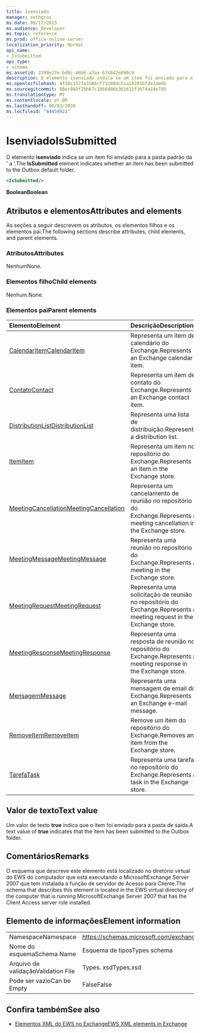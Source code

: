 ```yaml
---
title: Isenviado
manager: sethgros
ms.date: 09/17/2015
ms.audience: Developer
ms.topic: reference
ms.prod: office-online-server
localization_priority: Normal
api_name:
- IsSubmitted
api_type:
- schema
ms.assetid: 2399e27e-bd8c-46b6-a3aa-674842e098c9
description: O elemento isenviado indica se um item foi enviado para a pasta padrão da ' a '.
ms.openlocfilehash: 4f28c1577a3586cf751804c51a28205bfda3ae0b
ms.sourcegitcommit: 88ec988f2bb67c1866d06b361615f3674a24e795
ms.translationtype: MT
ms.contentlocale: pt-BR
ms.lasthandoff: 06/03/2020
ms.locfileid: "44459921"
---
```

# <a name="issubmitted"></a><span data-ttu-id="2f279-103">Isenviado</span><span class="sxs-lookup"><span data-stu-id="2f279-103">IsSubmitted</span></span>

<span data-ttu-id="2f279-104">O elemento **isenviado** indica se um item foi enviado para a pasta padrão da ' a '.</span><span class="sxs-lookup"><span data-stu-id="2f279-104">The **IsSubmitted** element indicates whether an item has been submitted to the Outbox default folder.</span></span> 
  
```xml
<IsSubmitted/>
```

 <span data-ttu-id="2f279-105">**Boolean**</span><span class="sxs-lookup"><span data-stu-id="2f279-105">**Boolean**</span></span>
## <a name="attributes-and-elements"></a><span data-ttu-id="2f279-106">Atributos e elementos</span><span class="sxs-lookup"><span data-stu-id="2f279-106">Attributes and elements</span></span>

<span data-ttu-id="2f279-107">As seções a seguir descrevem os atributos, os elementos filhos e os elementos pai.</span><span class="sxs-lookup"><span data-stu-id="2f279-107">The following sections describe attributes, child elements, and parent elements.</span></span>
  
### <a name="attributes"></a><span data-ttu-id="2f279-108">Atributos</span><span class="sxs-lookup"><span data-stu-id="2f279-108">Attributes</span></span>

<span data-ttu-id="2f279-109">Nenhum</span><span class="sxs-lookup"><span data-stu-id="2f279-109">None.</span></span>
  
### <a name="child-elements"></a><span data-ttu-id="2f279-110">Elementos filho</span><span class="sxs-lookup"><span data-stu-id="2f279-110">Child elements</span></span>

<span data-ttu-id="2f279-111">Nenhum.</span><span class="sxs-lookup"><span data-stu-id="2f279-111">None.</span></span>
  
### <a name="parent-elements"></a><span data-ttu-id="2f279-112">Elementos pai</span><span class="sxs-lookup"><span data-stu-id="2f279-112">Parent elements</span></span>

|<span data-ttu-id="2f279-113">**Elemento**</span><span class="sxs-lookup"><span data-stu-id="2f279-113">**Element**</span></span>|<span data-ttu-id="2f279-114">**Descrição**</span><span class="sxs-lookup"><span data-stu-id="2f279-114">**Description**</span></span>|
|:-----|:-----|
|[<span data-ttu-id="2f279-115">CalendarItem</span><span class="sxs-lookup"><span data-stu-id="2f279-115">CalendarItem</span></span>](calendaritem.md) <br/> |<span data-ttu-id="2f279-116">Representa um item de calendário do Exchange.</span><span class="sxs-lookup"><span data-stu-id="2f279-116">Represents an Exchange calendar item.</span></span>  <br/> |
|[<span data-ttu-id="2f279-117">Contato</span><span class="sxs-lookup"><span data-stu-id="2f279-117">Contact</span></span>](contact.md) <br/> |<span data-ttu-id="2f279-118">Representa um item de contato do Exchange.</span><span class="sxs-lookup"><span data-stu-id="2f279-118">Represents an Exchange contact item.</span></span>  <br/> |
|[<span data-ttu-id="2f279-119">DistributionList</span><span class="sxs-lookup"><span data-stu-id="2f279-119">DistributionList</span></span>](distributionlist.md) <br/> |<span data-ttu-id="2f279-120">Representa uma lista de distribuição.</span><span class="sxs-lookup"><span data-stu-id="2f279-120">Represents a distribution list.</span></span>  <br/> |
|[<span data-ttu-id="2f279-121">Item</span><span class="sxs-lookup"><span data-stu-id="2f279-121">Item</span></span>](item.md) <br/> |<span data-ttu-id="2f279-122">Representa um item no repositório do Exchange.</span><span class="sxs-lookup"><span data-stu-id="2f279-122">Represents an item in the Exchange store.</span></span>  <br/> |
|[<span data-ttu-id="2f279-123">MeetingCancellation</span><span class="sxs-lookup"><span data-stu-id="2f279-123">MeetingCancellation</span></span>](meetingcancellation.md) <br/> |<span data-ttu-id="2f279-124">Representa um cancelamento de reunião no repositório do Exchange.</span><span class="sxs-lookup"><span data-stu-id="2f279-124">Represents a meeting cancellation in the Exchange store.</span></span>  <br/> |
|[<span data-ttu-id="2f279-125">MeetingMessage</span><span class="sxs-lookup"><span data-stu-id="2f279-125">MeetingMessage</span></span>](meetingmessage.md) <br/> |<span data-ttu-id="2f279-126">Representa uma reunião no repositório do Exchange.</span><span class="sxs-lookup"><span data-stu-id="2f279-126">Represents a meeting in the Exchange store.</span></span>  <br/> |
|[<span data-ttu-id="2f279-127">MeetingRequest</span><span class="sxs-lookup"><span data-stu-id="2f279-127">MeetingRequest</span></span>](meetingrequest.md) <br/> |<span data-ttu-id="2f279-128">Representa uma solicitação de reunião no repositório do Exchange.</span><span class="sxs-lookup"><span data-stu-id="2f279-128">Represents a meeting request in the Exchange store.</span></span>  <br/> |
|[<span data-ttu-id="2f279-129">MeetingResponse</span><span class="sxs-lookup"><span data-stu-id="2f279-129">MeetingResponse</span></span>](meetingresponse.md) <br/> |<span data-ttu-id="2f279-130">Representa uma resposta de reunião no repositório do Exchange.</span><span class="sxs-lookup"><span data-stu-id="2f279-130">Represents a meeting response in the Exchange store.</span></span>  <br/> |
|[<span data-ttu-id="2f279-131">Mensagem</span><span class="sxs-lookup"><span data-stu-id="2f279-131">Message</span></span>](message-ex15websvcsotherref.md) <br/> |<span data-ttu-id="2f279-132">Representa uma mensagem de email do Exchange.</span><span class="sxs-lookup"><span data-stu-id="2f279-132">Represents an Exchange e-mail message.</span></span>  <br/> |
|[<span data-ttu-id="2f279-133">RemoveItem</span><span class="sxs-lookup"><span data-stu-id="2f279-133">RemoveItem</span></span>](removeitem.md) <br/> |<span data-ttu-id="2f279-134">Remove um item do repositório do Exchange.</span><span class="sxs-lookup"><span data-stu-id="2f279-134">Removes an item from the Exchange store.</span></span>  <br/> |
|[<span data-ttu-id="2f279-135">Tarefa</span><span class="sxs-lookup"><span data-stu-id="2f279-135">Task</span></span>](task.md) <br/> |<span data-ttu-id="2f279-136">Representa uma tarefa no repositório do Exchange.</span><span class="sxs-lookup"><span data-stu-id="2f279-136">Represents a task in the Exchange store.</span></span>  <br/> |
   
## <a name="text-value"></a><span data-ttu-id="2f279-137">Valor de texto</span><span class="sxs-lookup"><span data-stu-id="2f279-137">Text value</span></span>

<span data-ttu-id="2f279-138">Um valor de texto **true** indica que o item foi enviado para a pasta de saída.</span><span class="sxs-lookup"><span data-stu-id="2f279-138">A text value of **true** indicates that the item has been submitted to the Outbox folder.</span></span> 
  
## <a name="remarks"></a><span data-ttu-id="2f279-139">Comentários</span><span class="sxs-lookup"><span data-stu-id="2f279-139">Remarks</span></span>

<span data-ttu-id="2f279-140">O esquema que descreve este elemento está localizado no diretório virtual do EWS do computador que está executando o MicrosoftExchange Server 2007 que tem instalada a função de servidor de Acesso para Cliente.</span><span class="sxs-lookup"><span data-stu-id="2f279-140">The schema that describes this element is located in the EWS virtual directory of the computer that is running MicrosoftExchange Server 2007 that has the Client Access server role installed.</span></span>
  
## <a name="element-information"></a><span data-ttu-id="2f279-141">Elemento de informações</span><span class="sxs-lookup"><span data-stu-id="2f279-141">Element information</span></span>

|||
|:-----|:-----|
|<span data-ttu-id="2f279-142">Namespace</span><span class="sxs-lookup"><span data-stu-id="2f279-142">Namespace</span></span>  <br/> |https://schemas.microsoft.com/exchange/services/2006/types  <br/> |
|<span data-ttu-id="2f279-143">Nome do esquema</span><span class="sxs-lookup"><span data-stu-id="2f279-143">Schema Name</span></span>  <br/> |<span data-ttu-id="2f279-144">Esquema de tipos</span><span class="sxs-lookup"><span data-stu-id="2f279-144">Types schema</span></span>  <br/> |
|<span data-ttu-id="2f279-145">Arquivo de validação</span><span class="sxs-lookup"><span data-stu-id="2f279-145">Validation File</span></span>  <br/> |<span data-ttu-id="2f279-146">Types. xsd</span><span class="sxs-lookup"><span data-stu-id="2f279-146">Types.xsd</span></span>  <br/> |
|<span data-ttu-id="2f279-147">Pode ser vazio</span><span class="sxs-lookup"><span data-stu-id="2f279-147">Can be Empty</span></span>  <br/> |<span data-ttu-id="2f279-148">False</span><span class="sxs-lookup"><span data-stu-id="2f279-148">False</span></span>  <br/> |
   
## <a name="see-also"></a><span data-ttu-id="2f279-149">Confira também</span><span class="sxs-lookup"><span data-stu-id="2f279-149">See also</span></span>



- [<span data-ttu-id="2f279-150">Elementos XML do EWS no Exchange</span><span class="sxs-lookup"><span data-stu-id="2f279-150">EWS XML elements in Exchange</span></span>](ews-xml-elements-in-exchange.md)

